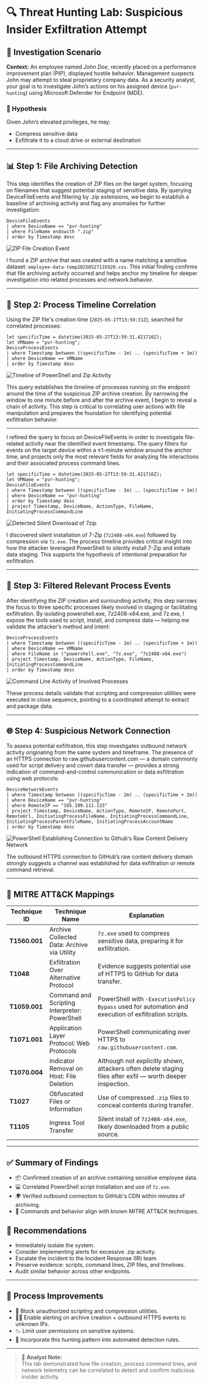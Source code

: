 # 🔍 Threat Hunting Lab: Suspicious Insider Exfiltration Attempt

## 🧭 Investigation Scenario
**Context:** An employee named *John Doe*, recently placed on a performance improvement plan (PIP), displayed hostile behavior. Management suspects John may attempt to steal proprietary company data. As a security analyst, your goal is to investigate John’s actions on his assigned device (`pvr-hunting`) using Microsoft Defender for Endpoint (MDE).

### 🎯 Hypothesis
Given John’s elevated privileges, he may:
- Compress sensitive data
- Exfiltrate it to a cloud drive or external destination

---

## 📊 Step 1: File Archiving Detection
This step identifies the creation of ZIP files on the target system, focusing on filenames that suggest potential staging of sensitive data. By querying DeviceFileEvents and filtering by .zip extensions, we begin to establish a baseline of archiving activity and flag any anomalies for further investigation:

```kql
DeviceFileEvents
| where DeviceName == "pvr-hunting"
| where FileName endswith ".zip"
| order by Timestamp desc 
```

![ZIP File Creation Event](images/zipDeviceFileEvents1.png)

I found a ZIP archive that was created with a name matching a sensitive dataset: `employee-data-temp20250527135920.csv`. This initial finding confirms that file archiving activity occurred and helps anchor my timeline for deeper investigation into related processes and network behavior.

---

## 🧮 Step 2: Process Timeline Correlation
Using the ZIP file's creation time (`2025-05-27T13:59:31Z`), searched for correlated processes:

```kql
let specificTime = datetime(2025-05-27T13:59:31.421716Z);
let VMName = "pvr-hunting";
DeviceProcessEvents
| where Timestamp between ((specificTime - 1m) .. (specificTime + 1m))
| where DeviceName == VMName
| order by Timestamp desc
```

![Timeline of PowerShell and Zip Activity](images/ProcessCorrelation2.png)

This query establishes the timeline of processes running on the endpoint around the time of the suspicious ZIP archive creation. By narrowing the window to one minute before and after the archive event, I begin to reveal a chain of activity. This step is critical to correlating user actions with file manipulation and prepares the foundation for identifying potential exfiltration behavior.
<br>

---

I refined the query to focus on DeviceFileEvents in order to investigate file-related activity near the identified event timestamp. The query filters for events on the target device within a ±1-minute window around the anchor time, and projects only the most relevant fields for analyzing file interactions and their associated process command lines.

```kql
let specificTime = datetime(2025-05-27T13:59:31.421716Z);
let VMName = "pvr-hunting";
DeviceFileEvents
| where Timestamp between ((specificTime - 1m) .. (specificTime + 1m))
| where DeviceName == "pvr-hunting"
| order by Timestamp desc
| project Timestamp, DeviceName, ActionType, FileName, InitiatingProcessCommandLine
```
![Detected Silent Download of 7zip](images/SilentDownload.png)

I discovered silent installation of 7-Zip (`7z2408-x64.exe`) followed by compression via `7z.exe`. The process timeline provides critical insight into how the attacker leveraged PowerShell to silently install 7-Zip and initiate data staging. This supports the hypothesis of intentional preparation for exfiltration.

---

## 🎯 Step 3: Filtered Relevant Process Events
After identifying the ZIP creation and surrounding activity, this step narrows the focus to three specific processes likely involved in staging or facilitating exfiltration. By isolating powershell.exe, 7z2408-x64.exe, and 7z.exe, I expose the tools used to script, install, and compress data — helping me validate the attacker’s method and intent:

```kql
DeviceProcessEvents
| where Timestamp between ((specificTime - 1m) .. (specificTime + 1m))
| where DeviceName == VMName
| where FileName in ("powershell.exe", "7z.exe", "7z2408-x64.exe")
| project Timestamp, DeviceName, ActionType, FileName, InitiatingProcessCommandLine
| order by Timestamp desc
```

![Command Line Activity of Involved Processes](images/ProcessesIsolated3.png)

These process details validate that scripting and compression utilities were executed in close sequence, pointing to a coordinated attempt to extract and package data.

---

## 🌐 Step 4: Suspicious Network Connection
To assess potential exfiltration, this step investigates outbound network activity originating from the same system and timeframe. The presence of an HTTPS connection to raw.githubusercontent.com — a domain commonly used for script delivery and covert data transfer — provides a strong indication of command-and-control communication or data exfiltration using web protocols:

```kql
DeviceNetworkEvents
| where Timestamp between ((specificTime - 2m) .. (specificTime + 2m))
| where DeviceName == "pvr-hunting"
| where RemoteIP == "185.199.111.133"
| project Timestamp, DeviceName, ActionType, RemoteIP, RemotePort, RemoteUrl, InitiatingProcessFileName, InitiatingProcessCommandLine, InitiatingProcessParentFileName, InitiatingProcessAccountName
| order by Timestamp desc
```

![PowerShell Establishing Connection to Github's Raw Content Delivery Network](images/PossibleDataExfil4.png)

The outbound HTTPS connection to GitHub’s raw content delivery domain strongly suggests a channel was established for data exfiltration or remote command retrieval.

---

## 🧠 MITRE ATT&CK Mappings

| Technique ID | Technique Name | Explanation |
|--------------|----------------|-------------|
| **T1560.001** | Archive Collected Data: Archive via Utility | `7z.exe` used to compress sensitive data, preparing it for exfiltration. |
| **T1048** | Exfiltration Over Alternative Protocol | Evidence suggests potential use of HTTPS to GitHub for data transfer. |
| **T1059.001** | Command and Scripting Interpreter: PowerShell | PowerShell with `-ExecutionPolicy Bypass` used for automation and execution of exfiltration scripts. |
| **T1071.001** | Application Layer Protocol: Web Protocols | PowerShell communicating over HTTPS to `raw.githubusercontent.com`. |
| **T1070.004** | Indicator Removal on Host: File Deletion | Although not explicitly shown, attackers often delete staging files after exfil — worth deeper inspection. |
| **T1027** | Obfuscated Files or Information | Use of compressed `.zip` files to conceal contents during transfer. |
| **T1105** | Ingress Tool Transfer | Silent install of `7z2408-x64.exe`, likely downloaded from a public source. |

---

## ✅ Summary of Findings
- 📦 Confirmed creation of an archive containing sensitive employee data.
- 💻 Correlated PowerShell script installation and use of `7z.exe`.
- 🌍 Verified outbound connection to GitHub's CDN within minutes of archiving.
- 🧾 Commands and behavior align with known MITRE ATT&CK techniques.

## 🔧 Recommendations
- Immediately isolate the system.
- Consider implementing alerts for excessive .zip activity.
- Escalate the incident to the Incident Response (IR) team.
- Preserve evidence: scripts, command lines, ZIP files, and timelines.
- Audit similar behavior across other endpoints.

---

## 🔁 Process Improvements
- 🚫 Block unauthorized scripting and compression utilities.
- 🕵️‍♂️ Enable alerting on archive creation + outbound HTTPS events to unknown IPs.
- 📉 Limit user permissions on sensitive systems.
- 🔄 Incorporate this hunting pattern into automated detection rules.

---

> 👤 **Analyst Note:**  
> This lab demonstrated how file creation, process command lines, and network telemetry can be correlated to detect and confirm malicious insider activity.
